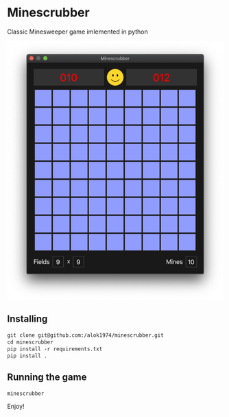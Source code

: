 # Minescrubber

Classic Minesweeper game imlemented in python

![minescrubber_image](https://github.com/alok1974/minescrubber/blob/develop/minescrubber.png)

## Installing
```
git clone git@github.com:/alok1974/minescrubber.git
cd minescrubber
pip install -r requirements.txt
pip install .
```


## Running the game
```
minescrubber
```

Enjoy!